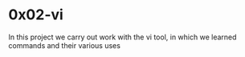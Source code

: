# 0x02-vi
In this project we carry out work with the vi tool, in which we learned commands and their various uses
